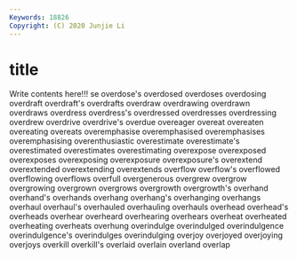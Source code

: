```yaml
---
Keywords: 18826
Copyright: (C) 2020 Junjie Li
---
```


# title

Write contents here!!!
se 
overdose's 
overdosed 
overdoses
overdosing 
overdraft 
overdraft's 
overdrafts 
overdraw 
overdrawing 
overdrawn 
overdraws 
overdress 
overdress's
overdressed 
overdresses 
overdressing 
overdrew 
overdrive 
overdrive's 
overdue 
overeager 
overeat 
overeaten
overeating 
overeats 
overemphasise 
overemphasised 
overemphasises 
overemphasising 
overenthusiastic 
overestimate 
overestimate's 
overestimated
overestimates 
overestimating 
overexpose 
overexposed 
overexposes 
overexposing 
overexposure 
overexposure's 
overextend 
overextended
overextending 
overextends 
overflow 
overflow's 
overflowed 
overflowing 
overflows 
overfull 
overgenerous 
overgrew
overgrow 
overgrowing 
overgrown 
overgrows 
overgrowth 
overgrowth's 
overhand 
overhand's 
overhands 
overhang
overhang's 
overhanging 
overhangs 
overhaul 
overhaul's 
overhauled 
overhauling 
overhauls 
overhead 
overhead's
overheads 
overhear 
overheard 
overhearing 
overhears 
overheat 
overheated 
overheating 
overheats 
overhung
overindulge 
overindulged 
overindulgence 
overindulgence's 
overindulges 
overindulging 
overjoy 
overjoyed 
overjoying 
overjoys
overkill 
overkill's 
overlaid 
overlain 
overland 
overlap 
